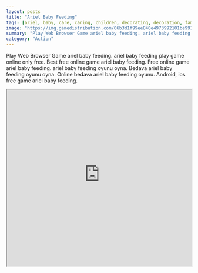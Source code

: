 ```yaml
---
layout: posts
title: "Ariel Baby Feeding"
tags: [ariel, baby, care, caring, children, decorating, decoration, family, feed, kids, merbaby, mermaid, princess, room, simulation, free, online, games, oyna, game, free, games, play, play, games]
image: "https://img.gamedistribution.com/06b3d1f99ee840e4973992101be9917b.jpg"
summary: "Play Web Browser Game ariel baby feeding. ariel baby feeding play game online only free. Best free online game ariel baby feeding. Free online game ariel baby feeding. ariel baby feeding oyunu oyna. Bedava ariel baby feeding oyunu oyna. Online bedava ariel baby feeding oyunu. Android, ios free game ariel baby feeding."
category: "Action"
---
```


Play Web Browser Game ariel baby feeding. ariel baby feeding play game online only free. Best free online game ariel baby feeding. Free online game ariel baby feeding. ariel baby feeding oyunu oyna. Bedava ariel baby feeding oyunu oyna. Online bedava ariel baby feeding oyunu. Android, ios free game ariel baby feeding.

<iframe width="100%" height="480px;" src="https://flash.gamedistribution.com?game=06b3d1f99ee840e4973992101be9917b"></iframe>